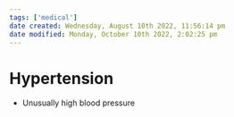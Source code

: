 ```yaml
---
tags: ['medical']
date created: Wednesday, August 10th 2022, 11:56:14 pm
date modified: Monday, October 10th 2022, 2:02:25 pm
---
```


# Hypertension
- Unusually high blood pressure



